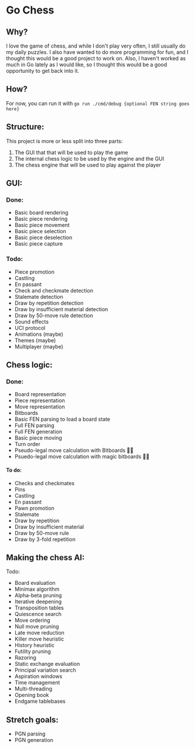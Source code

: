 # Go Chess

## Why?

I love the game of chess, and while I don't play very often, I still usually do my daily puzzles.
I also have wanted to do more programming for fun, and I thought this would be a good project to work on.
Also, I haven't worked as much in Go lately as I would like, so I thought this would be a good opportunity to get back into it.

## How?

For now, you can run it with `go run ./cmd/debug {optional FEN string goes here}`

## Structure:
This project is more or less split into three parts:
1. The GUI that that will be used to play the game
2. The internal chess logic to be used by the engine and the GUI
3. The chess engine that will be used to play against the player


## GUI:
### Done:
- Basic board rendering
- Basic piece rendering
- Basic piece movement
- Basic piece selection
- Basic piece deselection
- Basic piece capture

### Todo:
- Piece promotion
- Castling
- En passant
- Check and checkmate detection
- Stalemate detection
- Draw by repetition detection
- Draw by insufficient material detection
- Draw by 50-move rule detection
- Sound effects
- UCI protocol
- Animations (maybe)
- Themes (maybe)
- Multiplayer (maybe)

## Chess logic:
### Done:
- Board representation
- Piece representation
- Move representation
- Bitboards
- Basic FEN parsing to load a board state
- Full FEN parsing
- Full FEN generation
- Basic piece moving
- Turn order
- Pseudo-legal move calculation with Bitboards 🙌🙌
- Psuedo-legal move calculation with magic bitboards 🧙‍♂️


#### To do:
- Checks and checkmates
- Pins
- Castling
- En passant
- Pawn promotion
- Stalemate
- Draw by repetition
- Draw by insufficient material
- Draw by 50-move rule
- Draw by 3-fold repetition


## Making the chess AI:

Todo:
- Board evaluation
- Minimax algorithm
- Alpha-beta pruning
- Iterative deepening
- Transposition tables
- Quiescence search
- Move ordering
- Null move pruning
- Late move reduction
- Killer move heuristic
- History heuristic
- Futility pruning
- Razoring
- Static exchange evaluation
- Principal variation search
- Aspiration windows
- Time management
- Multi-threading
- Opening book
- Endgame tablebases

## Stretch goals:

- PGN parsing
- PGN generation
